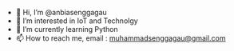 - 👋 Hi, I’m @anbiasenggagau
- 👀 I’m interested in IoT and Technolgy
- 🌱 I’m currently learning Python
- 📫 How to reach me, email : muhammadsenggagau@gmail.com

<!---
anbiasenggagau/anbiasenggagau is a ✨ special ✨ repository because its `README.md` (this file) appears on your GitHub profile.
You can click the Preview link to take a look at your changes.
--->
